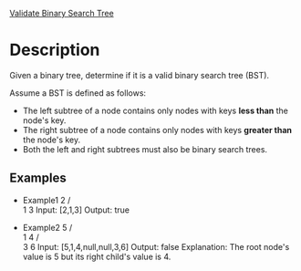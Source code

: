 [Validate Binary Search Tree](https://leetcode.com/problems/validate-binary-search-tree/)

# Description
Given a binary tree, determine if it is a valid binary search tree (BST).

Assume a BST is defined as follows:
* The left subtree of a node contains only nodes with keys **less than** the node's key.
* The right subtree of a node contains only nodes with keys **greater than** the node's key.
* Both the left and right subtrees must also be binary search trees.

## Examples

* Example1
  2
 / \
1   3
Input: [2,1,3]
Output: true

* Example2
    5
   / \
  1   4
     / \
    3   6
Input: [5,1,4,null,null,3,6]
Output: false
Explanation: The root node's value is 5 but its right child's value is 4. 